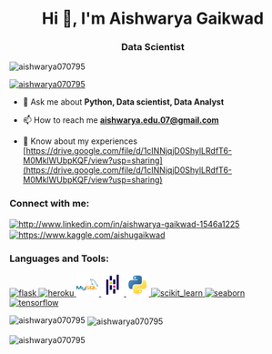 <h1 align="center">Hi 👋, I'm Aishwarya Gaikwad</h1>
<h3 align="center">Data Scientist</h3>

<p align="left"> <img src="https://komarev.com/ghpvc/?username=aishwarya070795&label=Profile%20views&color=0e75b6&style=flat" alt="aishwarya070795" /> </p>

<p align="left"> <a href="https://github.com/ryo-ma/github-profile-trophy"><img src="https://github-profile-trophy.vercel.app/?username=aishwarya070795" alt="aishwarya070795" /></a> </p>

- 💬 Ask me about **Python, Data scientist, Data Analyst**

- 📫 How to reach me **aishwarya.edu.07@gmail.com**

- 📄 Know about my experiences [https://drive.google.com/file/d/1cINNjqjD0ShylLRdfT6-M0MklWUbpKQF/view?usp=sharing](https://drive.google.com/file/d/1cINNjqjD0ShylLRdfT6-M0MklWUbpKQF/view?usp=sharing)

<h3 align="left">Connect with me:</h3>
<p align="left">
<a href="https://linkedin.com/in/http://www.linkedin.com/in/aishwarya-gaikwad-1546a1225" target="blank"><img align="center" src="https://raw.githubusercontent.com/rahuldkjain/github-profile-readme-generator/master/src/images/icons/Social/linked-in-alt.svg" alt="http://www.linkedin.com/in/aishwarya-gaikwad-1546a1225" height="30" width="40" /></a>
<a href="https://kaggle.com/https://www.kaggle.com/aishugaikwad" target="blank"><img align="center" src="https://raw.githubusercontent.com/rahuldkjain/github-profile-readme-generator/master/src/images/icons/Social/kaggle.svg" alt="https://www.kaggle.com/aishugaikwad" height="30" width="40" /></a>
</p>

<h3 align="left">Languages and Tools:</h3>
<p align="left"> <a href="https://flask.palletsprojects.com/" target="_blank" rel="noreferrer"> <img src="https://www.vectorlogo.zone/logos/pocoo_flask/pocoo_flask-icon.svg" alt="flask" width="40" height="40"/> </a> <a href="https://heroku.com" target="_blank" rel="noreferrer"> <img src="https://www.vectorlogo.zone/logos/heroku/heroku-icon.svg" alt="heroku" width="40" height="40"/> </a> <a href="https://www.mysql.com/" target="_blank" rel="noreferrer"> <img src="https://raw.githubusercontent.com/devicons/devicon/master/icons/mysql/mysql-original-wordmark.svg" alt="mysql" width="40" height="40"/> </a> <a href="https://pandas.pydata.org/" target="_blank" rel="noreferrer"> <img src="https://raw.githubusercontent.com/devicons/devicon/2ae2a900d2f041da66e950e4d48052658d850630/icons/pandas/pandas-original.svg" alt="pandas" width="40" height="40"/> </a> <a href="https://www.python.org" target="_blank" rel="noreferrer"> <img src="https://raw.githubusercontent.com/devicons/devicon/master/icons/python/python-original.svg" alt="python" width="40" height="40"/> </a> <a href="https://scikit-learn.org/" target="_blank" rel="noreferrer"> <img src="https://upload.wikimedia.org/wikipedia/commons/0/05/Scikit_learn_logo_small.svg" alt="scikit_learn" width="40" height="40"/> </a> <a href="https://seaborn.pydata.org/" target="_blank" rel="noreferrer"> <img src="https://seaborn.pydata.org/_images/logo-mark-lightbg.svg" alt="seaborn" width="40" height="40"/> </a> <a href="https://www.tensorflow.org" target="_blank" rel="noreferrer"> <img src="https://www.vectorlogo.zone/logos/tensorflow/tensorflow-icon.svg" alt="tensorflow" width="40" height="40"/> </a> </p>

<p><img align="left" src="https://github-readme-stats.vercel.app/api/top-langs?username=aishwarya070795&show_icons=true&locale=en&layout=compact" alt="aishwarya070795" /></p>

<p>&nbsp;<img align="center" src="https://github-readme-stats.vercel.app/api?username=aishwarya070795&show_icons=true&locale=en" alt="aishwarya070795" /></p>

<p><img align="center" src="https://github-readme-streak-stats.herokuapp.com/?user=aishwarya070795&" alt="aishwarya070795" /></p>
